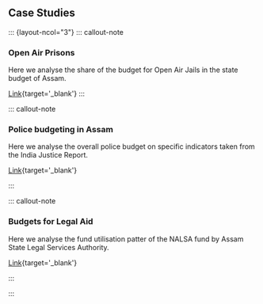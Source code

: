 ## Case Studies

::: {layout-ncol="3"}
::: callout-note
### Open Air Prisons

Here we analyse the share of the budget for Open Air Jails in the state budget of Assam. 

</n>

[Link](case-studies/prison.qmd){target='_blank'}
:::

::: callout-note
### Police budgeting in Assam

Here we analyse the overall police budget on specific indicators taken from the India Justice Report.

</n>

[Link](case-studies/police.qmd){target='_blank'}

:::

::: callout-note
### Budgets for Legal Aid

Here we analyse the fund utilisation patter of the NALSA fund by Assam State Legal Services Authority.

</n>

[Link](case-studies/justice.qmd){target='_blank'}

:::

:::
